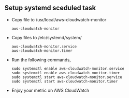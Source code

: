 ## Setup systemd sceduled task
* Copy file to /usr/local/aws-cloudwatch-monitor
    ```
    aws-cloudwatch-monitor
    ``` 
* Copy files to /etc/systemd/system/
    ```
    aws-cloudwatch-monitor.service
    aws-cloudwatch-monitor.timer
    ``` 

* Run the following commands,
    ```
    sudo systemctl enable aws-cloudwatch-monitor.service
    sudo systemctl enable aws-cloudwatch-monitor.timer
    sudo systemctl start aws-cloudwatch-monitor.service
    sudo systemctl start aws-cloudwatch-monitor.timer
    ```

* Enjoy your metric on AWS CloudWatch